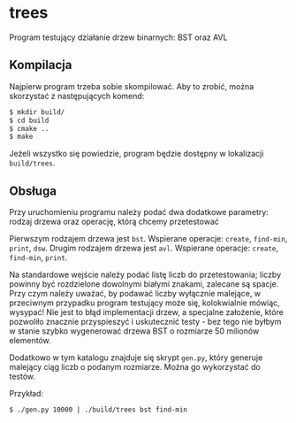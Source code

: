 # trees
Program testujący działanie drzew binarnych: BST oraz AVL

## Kompilacja
Najpierw program trzeba sobie skompilować. Aby to zrobić, można skorzystać z następujących komend:
```bash
$ mkdir build/
$ cd build
$ cmake ..
$ make
```

Jeżeli wszystko się powiedzie, program będzie dostępny w lokalizacji `build/trees`.

## Obsługa
Przy uruchomieniu programu należy podać dwa dodatkowe parametry: rodzaj drzewa oraz operację, którą chcemy przetestować

Pierwszym rodzajem drzewa jest `bst`. Wspierane operacje: `create`, `find-min`, `print`, `dsw`.
Drugim rodzajem drzewa jest `avl`. Wspierane operacje: `create`, `find-min`, `print`.

Na standardowe wejście należy podać listę liczb do przetestowania; liczby powinny być rozdzielone dowolnymi białymi znakami, zalecane są spacje.
Przy czym należy uważać, by podawać liczby wyłącznie malejące, w przeciwnym przypadku program testujący może się, kolokwialnie mówiąc, wysypać! Nie jest to błąd implementacji drzew, a specjalne założenie, które pozwoliło znacznie przyspieszyć i uskutecznić testy - bez tego nie byłbym w stanie szybko wygenerować drzewa BST o rozmiarze 50 milionów elementów.

Dodatkowo w tym katalogu znajduje się skrypt `gen.py`, który generuje malejący ciąg liczb o podanym rozmiarze. Można go wykorzystać do testów.

Przykład:
```bash
$ ./gen.py 10000 | ./build/trees bst find-min
```

